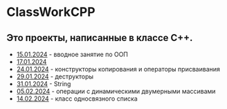 # ClassWorkCPP
## Это проекты, написанные в классе C++.
- [15.01.2024](15.01.2024) - вводное занятие по ООП
- [17.01.2024](17.01.2024) 
- [24.01.2024](24.01.2024) - конструкторы копирования и операторы присваивания
- [29.01.2024](29.01.2024) - деструкторы
- [31.01.2024](31.01.2024) - String
- [05.02.2024](05.02.2024) - операции с динамическими двумерными массивами
- [14.02.2024](14.02.2024) - класс односвязного списка
